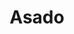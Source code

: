 ---
image:
title: Asado
description: Peruvian style roast beef, caramelized onions, organic arugula, aioli
  and jack cheese on grilled French bread
price: "10.65"
available: true
menu_name: _our_menus/sanguches.md
---